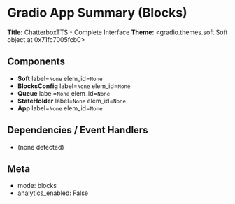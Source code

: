 # Gradio App Summary (Blocks)

**Title:** ChatterboxTTS - Complete Interface
**Theme:** <gradio.themes.soft.Soft object at 0x71fc7005fcb0>

## Components
- **Soft** label=`None` elem_id=`None`
- **BlocksConfig** label=`None` elem_id=`None`
- **Queue** label=`None` elem_id=`None`
- **StateHolder** label=`None` elem_id=`None`
- **App** label=`None` elem_id=`None`

## Dependencies / Event Handlers
- (none detected)

## Meta
- mode: blocks
- analytics_enabled: False
